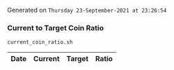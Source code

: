 Generated on `Thursday 23-September-2021 at 23:26:54`

### Current to Target Coin Ratio
`current_coin_ratio.sh`

Date|Current|Target|Ratio
---|---|---|---

